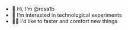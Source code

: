 - 👋 Hi, I’m @rosa1b
- 👀 I’m interested in technological experiments
- 🐱‍🏍 I'd like to faster and comfort new things 
<!---
rosa1b/rosa1b is a ✨ special ✨ repository because its `README.md` (this file) appears on your GitHub profile.
You can click the Preview link to take a look at your changes.
--->
